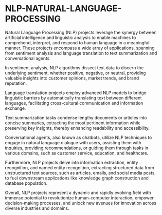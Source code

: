 # NLP-NATURAL-LANGUAGE-PROCESSING
Natural Language Processing (NLP) projects leverage the synergy between artificial intelligence and linguistic analysis to enable machines to comprehend, interpret, and respond to human language in a meaningful manner. 
These projects encompass a wide array of applications, spanning from sentiment analysis and language translation to text summarization and conversational agents.

In sentiment analysis, NLP algorithms dissect text data to discern the underlying sentiment, whether positive, negative, or neutral, providing valuable insights into customer opinions, market trends, and brand reputation.

Language translation projects employ advanced NLP models to bridge linguistic barriers by automatically translating text between different languages, facilitating cross-cultural communication and information exchange.

Text summarization tasks condense lengthy documents or articles into concise summaries, extracting the most pertinent information while preserving key insights, thereby enhancing readability and accessibility.

Conversational agents, also known as chatbots, utilize NLP techniques to engage in natural language dialogue with users, assisting them with inquiries, providing recommendations, or guiding them through tasks in various domains, such as customer service, education, and healthcare.

Furthermore, NLP projects delve into information extraction, entity recognition, and named entity recognition, extracting structured data from unstructured text sources, such as articles, emails, and social media posts, to fuel downstream applications like knowledge graph construction and database population.

Overall, NLP projects represent a dynamic and rapidly evolving field with immense potential to revolutionize human-computer interaction, empower decision-making processes, and unlock new avenues for innovation across diverse industries and domains.






